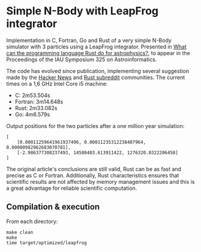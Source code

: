 # Simple N-Body with LeapFrog integrator

Implementation in C, Fortran, Go and Rust of a very simple N-Body simulator with 3 particles using a LeapFrog integrator. Presented in [What can the programming language Rust do for astrophysics?](https://arxiv.org/abs/1702.02951), to appear in the Proceedings of the IAU Symposium 325 on Astroinformatics.

The code has evolved since publication, implementing several suggestion made by the [Hacker News](https://news.ycombinator.com/item?id=13632894) and [Rust subreddit](https://www.reddit.com/r/rust/comments/5trref/what_can_rust_do_for_astrophysics/) communities. The current times on a 1,6 GHz Intel Core i5 machine:

- C: 2m53.504s
- Fortran: 3m14.648s
- Rust: 2m33.082s
- Go: 4m6.579s

Output positions for the two particles after a one million year simulation:

```
[
    [0.00011259641961937496, 0.00011235312238407964, 0.00000982962683070781],
    [-2.986377308237493, 14588403.613911422, 1276320.0322206458]
]
```

The original article's conclusions are still valid, Rust can be as fast and precise as C or Fortran. Additionally, Rust characteristics ensures that scientific results are not affected by memory management issues and this is a great advantage for reliable scientific computation.

## Compilation & execution

From each directory:

```
make clean
make
time target/optimized/leapfrog 
```
